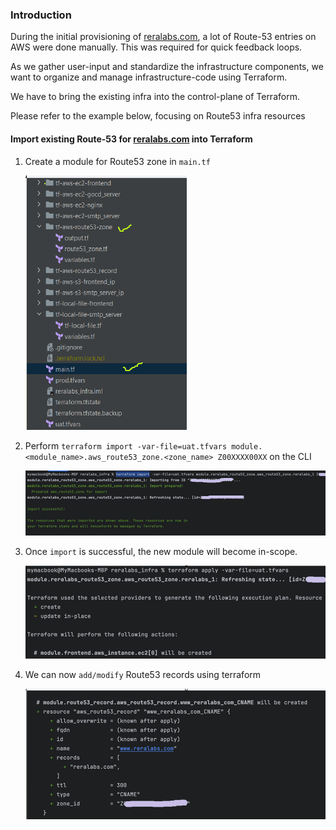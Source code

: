 ### Introduction

During the initial provisioning of [reralabs.com](https://reralabs.com), a lot of Route-53 entries on AWS were done manually.
This was required for quick feedback loops.

As we gather user-input and standardize the infrastructure components,
we want to organize and manage infrastructure-code using Terraform.

We have to bring the existing infra into the control-plane of Terraform. 

Please refer to the example below, focusing on Route53 infra resources

#### Import existing Route-53 for [reralabs.com](https://reralabs.com) into Terraform

1. Create a module for Route53 zone in `main.tf`

    ![img_3.png](img_3.png)

2. Perform `terraform import -var-file=uat.tfvars module.<module_name>.aws_route53_zone.<zone_name> Z00XXXX00XX` on the CLI

    ![img.png](img.png)


3. Once `import` is successful, the new module will become in-scope.

   ![img_1.png](img_1.png)

4. We can now `add/modify` Route53 records using terraform

    ![img_2.png](img_2.png)




